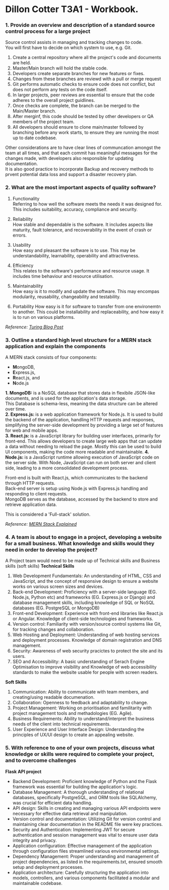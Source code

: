 # Dillon Cotter T3A1 - Workbook.  

### 1. Provide an overview and description of a standard source control process for a large project  
Source control assists in managing and tracking changes to code.  
You will first have to decide on which system to use, e.g. Git.

1. Create a central repository where all the project's code and documents are held.  
2. Master/Main branch will hold the stable code.  
3. Developers create separate branches for new features or fixes.  
4. Changes from these branches are reviewd with a pull or merge request  
5. Git performs automatic checks to ensure code does not conflict, but does not perform any tests on the code itself.  
6. In larger projects, peer reviews are essential to ensure that the code adheres to the overall project guidlines.  
7. Once checks are complete, the branch can be merged to the Main/Master branch.  
8. After merginf, this code should be tested by other developers or QA members of the project team.  
9. All developers should ensure to clone main/master followed by branching before any work starts, to ensure they are running the most up to date codebase.  

Other considerations are to have clear lines of communcation amongst the team at all times, and that each commit has meaningful messages for the changes made, with developers also responsible for updating documentation.  
It is also good practice to incorporate Backup and recovery methods to prvent potential data loss and support a disaster recovery plan.  

### 2. What are the most important aspects of quality software?  
1. Functionality  
Referring to how well the software meets the needs it was designed for.  This includes suitability, accuracy, compliance and security.  

2. Reliability  
How stable and dependable is the software. It includes aspects like maturity, fault tolerance, and recoverability in the event of crash or errors.  

3. Usability  
How easy and pleasant the software is to use. This may be understandability, learnability, operability and attractiveness.  

4. Efficiency  
This relates to the software's performance and resource usage. It includes time behaviour and resource utilisation.  

5. Maintainability  
How easy is it to modify and update the software.  This may encompas modularity, reusability, changeability and testability.  

6. Portability 
How easy is it for software to transfer from one environemtn to another. This could be installability and replaceability, and how easy it is to run on various platforms.  

*Reference: [Turing Blog Post](https://www.turing.com/blog/software-quality-assurance-and-its-importance/)*  

### 3. Outline a standard high level structure for a MERN stack application and explain the components  

A MERN stack consists of four components:
- <strong>M</strong>ongoDB,
- <strong>E</strong>xpress.js,
- <strong>R</strong>eact.js, and
- <strong>N</strong>ode.js

<strong>1. MongoDB: </strong> is a NoSQL database that stores data in flexibile JSON-like documents, and is used for the application's data storage.  
This Database is schema-less, meaning the data structure can be altered over time.  
<strong>2. Express.js: </strong>is a web application framework for Node.js. It is used to build the backend of the application, handling HTTP requests and responses, simplifying the server-side development by providing a large set of features for web and mobile apps.  
<strong>3. React.js: </strong>is a JavaScript library for building user interfaces, primarily for front-end. This allows developers to create large web apps that can update a data without needing to reload the page. Mostly this can be used to build UI components, making the code more readable and maintainable.
<strong>4. Node.js: </strong>is a JavaScript runtime allowing execution of JavaScript code on the server side. With Node, JavaScript can run on both server and client side, leading to a more consolidated development process.

Front-end is built with React.js, which communicates to the backend through HTTP requests.  
Back-end server is setup using Node.js with Express.js handling and responding to client requests.  
MongoDB serves as the database, accessed by the backend to store and retrieve application data.

This is considered a 'Full-stack' solution.

*Reference: [MERN Stack Explained](https://www.mongodb.com/mern-stack)*

### 4. A team is about to engage in a project, developing a website for a small business. What knowledge and skills would they need in order to develop the project?  

A Project team would need to be made up of Technical skills and Business skills (soft skills)
<b>Technical Skills</b>
1. Web Development Fundamentals: An understanding of HTML, CSS and JavaScript, and the concept of responsive design to ensure a website works on various screen sizes and devices.  
2. Back-end Development: Proficiency with a server-side language (EG. Node.js, Python etc) and frameworks (EG. Express.js or Django) and database management skills, including knowledge of SQL or NoSQL databases (EG. PostgreSQL or MongoDB)
3. Front-end Development: Experience with front-end libraries like React.js or Angular. Knowledge of client-side technologies and frameworks.  
4. Version control: Familiarity with version/source control systems like Git, for tracking changes and collaboration.  
5. Web Hosting and Deployment: Understanding of web hosting services and deployment processes. Knowledge of domain registration and DNS management.  
6. Security: Awareness of web security pracictes to protect the site and its users.  
7. SEO and Accessibility: A basic understanding of Serach Engine Optimisation to improve visibility and Knowledge of web accessibility standards to make the website usable for people with screen readers.  

<b>Soft Skills</b>  
1. Communication: Ability to communicate with team members, and creating/using  readable documenation.  
2. Collaboration: Openness to feedback and adaptability to change.  
3. Project Management: Working on prioritisation and familitarity with project management tools and methadologies (EG. Agile).  
4. Business Requirements: Ability to understand/interpret the business needs of the client into technical requirements.  
5. User Experience and User Interface Design: Understanding the principles of UX/UI design to create an appealing website.  

### 5. With reference to one of your own projects, discuss what knowledge or skills were required to complete your project, and to overcome challenges

<strong>Flask API project</strong>
- Backend Development: Proficient knowledge of Python and the Flask framework was essential for building the application's logic.
- Database Management: A thorough understanding of relational databases, specifically PostgreSQL, and ORM tools like SQLAlchemy, was crucial for efficient data handling.
- API design: Skills in creating and managing various API endpoints were necessary for effective data retrieval and manipulation.
- Version control and documentation: Utilizing Git for version control and maintaining clear documentation in the README file were key practices.
- Security and Authentication: Implementing JWT for secure authentication and session management was vital to ensure user data integrity and privacy.
- Application configuration: Effective management of the application through configuration files streamlined various environmental settings.
- Dependency Management: Proper understanding and management of project dependencies, as listed in the requirements.txt, ensured smooth setup and deployment processes.
- Application architecture: Carefully structuring the application into models, controllers, and various components facilitated a modular and maintainable codebase.